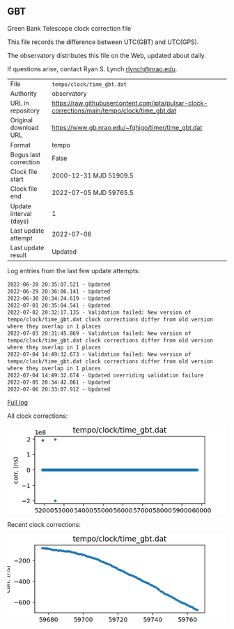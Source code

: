 
## GBT

Green Bank Telescope clock correction file

This file records the difference between UTC(GBT) and UTC(GPS).

The observatory distributes this file on the Web, updated about daily.

If questions arise, contact Ryan S. Lynch <rlynch@nrao.edu>.

|     |     |
|:--- |:--- |
| File | `tempo/clock/time_gbt.dat` |
| Authority | observatory |
| URL in repository | <https://raw.githubusercontent.com/ipta/pulsar-clock-corrections/main/tempo/clock/time_gbt.dat> |
| Original download URL | <https://www.gb.nrao.edu/~fghigo/timer/time_gbt.dat> |
| Format | tempo |
| Bogus last correction | False |
| Clock file start | 2000-12-31 MJD 51909.5 |
| Clock file end | 2022-07-05 MJD 59765.5 |
| Update interval (days) | 1 |
| Last update attempt | 2022-07-06 |
| Last update result | Updated |

Log entries from the last few update attempts:
```
2022-06-28 20:35:07.521 - Updated
2022-06-29 20:36:06.141 - Updated
2022-06-30 20:34:24.619 - Updated
2022-07-01 20:35:04.541 - Updated
2022-07-02 20:32:17.135 - Validation failed: New version of tempo/clock/time_gbt.dat clock corrections differ from old version where they overlap in 1 places
2022-07-03 20:31:45.869 - Validation failed: New version of tempo/clock/time_gbt.dat clock corrections differ from old version where they overlap in 1 places
2022-07-04 14:49:32.673 - Validation failed: New version of tempo/clock/time_gbt.dat clock corrections differ from old version where they overlap in 1 places
2022-07-04 14:49:32.674 - Updated overriding validation failure
2022-07-05 20:34:42.061 - Updated
2022-07-06 20:33:07.912 - Updated
```
[Full log](https://raw.githubusercontent.com/ipta/pulsar-clock-corrections/main/log/tempo/clock/time_gbt.dat.log)


All clock corrections:

![plot of all clock corrections](time_gbt.dat.png "All corrections")

Recent clock corrections:

![plot of recent clock corrections](time_gbt.dat.short.png "Recent corrections")

